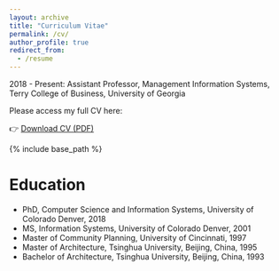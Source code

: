 ```yaml
---
layout: archive
title: "Curriculum Vitae"
permalink: /cv/
author_profile: true
redirect_from:
  - /resume
---
```

2018 - Present: Assistant Professor, Management Information Systems,
Terry College of Business, University of Georgia

Please access my full CV here:

👉 [Download CV (PDF)](https://www.terry.uga.edu/wp-content/uploads/Sesay_Vitae_24.pdf)

{% include base_path %}

Education
======
* PhD, Computer Science and Information Systems, University of Colorado Denver, 2018
* MS, Information Systems, University of Colorado Denver, 2001
* Master of Community Planning, University of Cincinnati, 1997
* Master of Architecture, Tsinghua University, Beijing, China, 1995
* Bachelor of Architecture, Tsinghua University, Beijing, China, 1993


